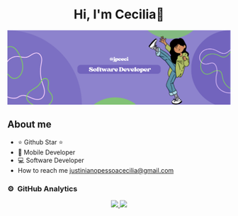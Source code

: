 <div align="center">
<h1 align="center">Hi, I'm Cecilia👋</h1>
</div>
<img src="https://github.com/jpceci/images-gym/blob/main/images/banner.png">

## About me

- ⭐ Github Star ⭐ 
- 📲 Mobile Developer
- 💻 Software Developer
- How to reach me justinianopessoacecilia@gmail.com
### ⚙️ &nbsp;GitHub Analytics

<p align="center">
<a href="https://github.com/jpceci">
  <img height="180em" src="https://github-readme-stats-eight-theta.vercel.app/api?username=jpceci&show_icons=true&theme=algolia&include_all_commits=true&count_private=true"/>
  <img height="180em" src="https://github-readme-stats-eight-theta.vercel.app/api/top-langs/?username=jpceci&layout=compact&langs_count=8&theme=algolia"/>
</a>
</p>
